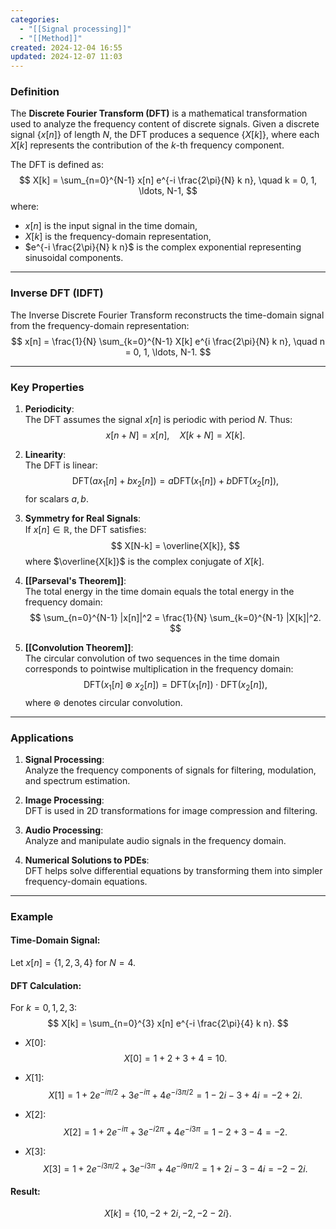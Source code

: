 ```yaml
---
categories:
  - "[[Signal processing]]"
  - "[[Method]]"
created: 2024-12-04 16:55
updated: 2024-12-07 11:03
---
```

### **Definition**
The **Discrete Fourier Transform (DFT)** is a mathematical transformation used to analyze the frequency content of discrete signals. Given a discrete signal $\{x[n]\}$ of length $N$, the DFT produces a sequence $\{X[k]\}$, where each $X[k]$ represents the contribution of the $k$-th frequency component.

The DFT is defined as:
$$
X[k] = \sum_{n=0}^{N-1} x[n] e^{-i \frac{2\pi}{N} k n}, \quad k = 0, 1, \ldots, N-1,
$$
where:
- $x[n]$ is the input signal in the time domain,
- $X[k]$ is the frequency-domain representation,
- $e^{-i \frac{2\pi}{N} k n}$ is the complex exponential representing sinusoidal components.

---

### **Inverse DFT (IDFT)**
The Inverse Discrete Fourier Transform reconstructs the time-domain signal from the frequency-domain representation:
$$
x[n] = \frac{1}{N} \sum_{k=0}^{N-1} X[k] e^{i \frac{2\pi}{N} k n}, \quad n = 0, 1, \ldots, N-1.
$$

---

### **Key Properties**
1. **Periodicity**:  
   The DFT assumes the signal $x[n]$ is periodic with period $N$. Thus:
   $$
   x[n + N] = x[n], \quad X[k + N] = X[k].
   $$

2. **Linearity**:  
   The DFT is linear:
   $$
   \text{DFT}(a x_1[n] + b x_2[n]) = a \text{DFT}(x_1[n]) + b \text{DFT}(x_2[n]),
   $$
   for scalars $a, b$.

3. **Symmetry for Real Signals**:  
   If $x[n] \in \mathbb{R}$, the DFT satisfies:
   $$
   X[N-k] = \overline{X[k]},
   $$
   where $\overline{X[k]}$ is the complex conjugate of $X[k]$.

4. **[[Parseval's Theorem]]**:  
   The total energy in the time domain equals the total energy in the frequency domain:
   $$
   \sum_{n=0}^{N-1} |x[n]|^2 = \frac{1}{N} \sum_{k=0}^{N-1} |X[k]|^2.
   $$

5. **[[Convolution Theorem]]**:  
   The circular convolution of two sequences in the time domain corresponds to pointwise multiplication in the frequency domain:
   $$
   \text{DFT}(x_1[n] \circledast x_2[n]) = \text{DFT}(x_1[n]) \cdot \text{DFT}(x_2[n]),
   $$
   where $\circledast$ denotes circular convolution.

---

### **Applications**
1. **Signal Processing**:  
   Analyze the frequency components of signals for filtering, modulation, and spectrum estimation.

2. **Image Processing**:  
   DFT is used in 2D transformations for image compression and filtering.

3. **Audio Processing**:  
   Analyze and manipulate audio signals in the frequency domain.

4. **Numerical Solutions to PDEs**:  
   DFT helps solve differential equations by transforming them into simpler frequency-domain equations.

---

### **Example**

#### **Time-Domain Signal**:
Let $x[n] = \{1, 2, 3, 4\}$ for $N = 4$.

#### **DFT Calculation**:
For $k = 0, 1, 2, 3$:
$$
X[k] = \sum_{n=0}^{3} x[n] e^{-i \frac{2\pi}{4} k n}.
$$

- $X[0]$:  
  $$
  X[0] = 1 + 2 + 3 + 4 = 10.
  $$

- $X[1]$:  
  $$
  X[1] = 1 + 2 e^{-i\pi/2} + 3 e^{-i\pi} + 4 e^{-i3\pi/2} = 1 - 2i - 3 + 4i = -2 + 2i.
  $$

- $X[2]$:  
  $$
  X[2] = 1 + 2 e^{-i\pi} + 3 e^{-i2\pi} + 4 e^{-i3\pi} = 1 - 2 + 3 - 4 = -2.
  $$

- $X[3]$:  
  $$
  X[3] = 1 + 2 e^{-i3\pi/2} + 3 e^{-i3\pi} + 4 e^{-i9\pi/2} = 1 + 2i - 3 - 4i = -2 - 2i.
  $$

#### **Result**:
$$
X[k] = \{10, -2 + 2i, -2, -2 - 2i\}.
$$

